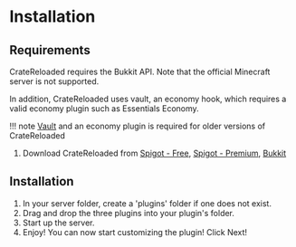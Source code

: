 # Installation

## Requirements

CrateReloaded requires the Bukkit API. Note that the official Minecraft server is not supported.

In addition, CrateReloaded uses vault, an economy hook, which requires a valid economy plugin 
such as Essentials Economy.

!!! note
  [Vault](http://dev.bukkit.org/bukkit-plugins/vault/) and an economy plugin is required for older versions of CrateReloaded

1. Download CrateReloaded from [Spigot - Free](https://www.spigotmc.org/resources/mystery-crate-crate-reloaded.861/), 
[Spigot - Premium](https://www.spigotmc.org/resources/.3663/),
[Bukkit](http://dev.bukkit.org/bukkit-plugins/http://dev.bukkit.org/bukkit-plugins/crate-reloaded//)

## Installation

1. In your server folder, create a 'plugins' folder if one does not exist.
2. Drag and drop the three plugins into your plugin's folder.
3. Start up the server.
4. Enjoy! You can now start customizing the plugin! Click Next!
